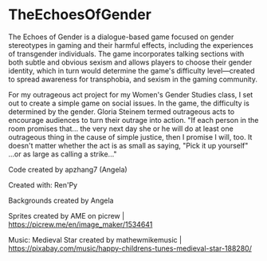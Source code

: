 # TheEchoesOfGender
The Echoes of Gender is a dialogue-based game focused on gender stereotypes in gaming and their harmful effects, including the experiences of transgender individuals. The game incorporates talking sections with both subtle and obvious sexism and allows players to choose their gender identity, which in turn would determine the game's difficulty level—created to spread awareness for transphobia, and sexism in the gaming community.

For my outrageous act project for my Women's Gender Studies class, I set out to create a simple game on social issues. In the game, the difficulty is determined by the gender. Gloria Steinem termed outrageous acts to encourage audiences to turn their outrage into action. "If each person in the room promises that... the very next day she or he will do at least one outrageous thing in the cause of simple justice, then I promise I will, too. It doesn't matter whether the act is as small as saying, "Pick it up yourself" ...or as large as calling a strike..."

Code created by apzhang7 (Angela) 

Created with: Ren'Py

Backgrounds created by Angela

Sprites created by AME on picrew | https://picrew.me/en/image_maker/1534641

Music: Medieval Star created by mathewmikemusic | https://pixabay.com/music/happy-childrens-tunes-medieval-star-188280/
